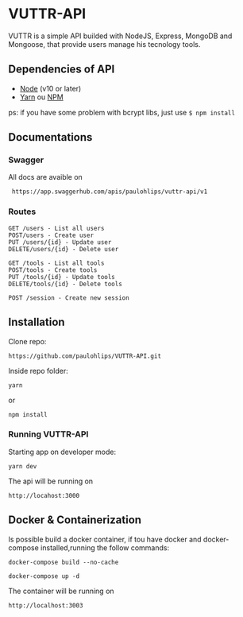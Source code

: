 # VUTTR-API

VUTTR is a simple API builded with NodeJS, Express, MongoDB and Mongoose, that provide users manage his tecnology tools.

## Dependencies of API

- [Node](https://nodejs.org/en/) (v10 or later)
- [Yarn](https://yarnpkg.com/pt-BR/) ou [NPM](https://www.npmjs.com/)

ps: if you have some problem with bcrypt libs, just use ```$ npm install```

## Documentations

### Swagger

All docs are avaible on

```
 https://app.swaggerhub.com/apis/paulohlips/vuttr-api/v1
```

### Routes

```
GET /users - List all users
POST/users - Create user
PUT /users/{id} - Update user
DELETE/users/{id} - Delete user
```

```
GET /tools - List all tools
POST/tools - Create tools
PUT /tools/{id} - Update tools
DELETE/tools/{id} - Delete tools
```

```
POST /session - Create new session
```

## Installation

Clone repo:

```
https://github.com/paulohlips/VUTTR-API.git
```

Inside repo folder:

```
yarn
```

or

```
npm install
```

### Running VUTTR-API

Starting app on developer mode:

```
yarn dev
```

The api will be running on

```
http://locahost:3000
```

## Docker & Containerization

Is possible build a docker container, if tou have docker and docker-compose installed,running the follow commands:

```
docker-compose build --no-cache
```

```
docker-compose up -d
```

The container will be running on

```
http://localhost:3003
```
